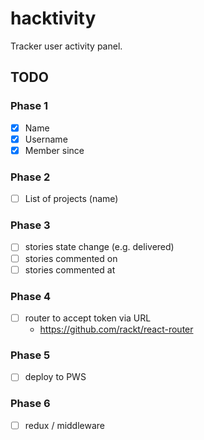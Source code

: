 # hacktivity

Tracker user activity panel.

## TODO

### Phase 1

- [x] Name
- [x] Username
- [x] Member since

### Phase 2

- [ ] List of projects (name)

### Phase 3

- [ ] stories state change (e.g. delivered)
- [ ] stories commented on
- [ ] stories commented at

### Phase 4

- [ ] router to accept token via URL
    - https://github.com/rackt/react-router

### Phase 5

- [ ] deploy to PWS

### Phase 6

- [ ] redux / middleware
